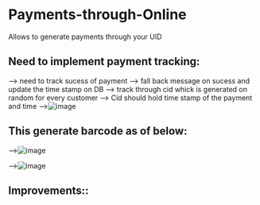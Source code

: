 # Payments-through-Online
Allows to generate payments through your UID

## Need to implement payment tracking:
 --> need to track sucess of payment 
 --> fall back message on sucess and update the time stamp on DB
 --> track through cid whick is generated on random for every customer
 --> Cid should hold time stamp of the payment and time
-->![image](https://github.com/WorkNet-WN/Payments-through-Online/assets/130084388/30ee533f-c03b-41ff-a254-c248c0e57b8e)

 ## This generate barcode as of below:
 
  -->![image](https://github.com/WorkNet-WN/Payments-through-Online/assets/130084388/5e2aa83a-8d8e-475f-8069-04c30fa48db8)
  
  -->![image](https://github.com/WorkNet-WN/Payments-through-Online/assets/130084388/57432620-cd09-43b6-8440-e31d2f7742e2)

## Improvements::
  

